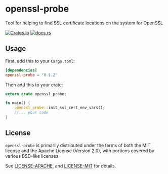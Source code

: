 # openssl-probe

Tool for helping to find SSL certificate locations on the system for OpenSSL

[![Crates.io](https://img.shields.io/crates/v/openssl-probe.svg?maxAge=2592000)](https://crates.io/crates/openssl-probe)
[![docs.rs](https://docs.rs/openssl-probe/badge.svg)](https://docs.rs/openssl-probe/)

## Usage

First, add this to your `Cargo.toml`:

```toml
[dependencies]
openssl-probe = "0.1.2"
```

Then add this to your crate:

```rust
extern crate openssl_probe;

fn main() {
    openssl_probe::init_ssl_cert_env_vars();
    //... your code
}
```

## License

`openssl-probe` is primarily distributed under the terms of both the MIT license and the Apache License (Version 2.0),
with portions covered by various BSD-like licenses.

See [LICENSE-APACHE](./LICENSE-APACHE), and [LICENSE-MIT](LICENSE-MIT) for details.
